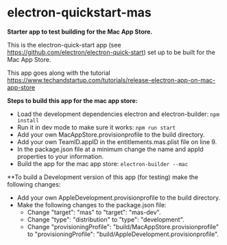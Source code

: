 # electron-quickstart-mas

**Starter app to test building for the Mac App Store.**

This is the electron-quick-start app (see https://github.com/electron/electron-quick-start) set up to be built for the Mac App Store. 

This app goes along with the tutorial https://www.techandstartup.com/tutorials/release-electron-app-on-mac-app-store

**Steps to build this app for the mac app store:**

- Load the development dependencies electron and electron-builder: `npm install`
- Run it in dev mode to make sure it works: `npm run start`
- Add your own MacAppStore.provisionprofile to the build directory.
- Add your own TeamID.appID in the entitlements.mas.plist file on line 9.
- In the package.json file at a minimum change the name and appId properties to your information.
- Build the app for the mac app store: `electron-builder --mac`

**To build a Development version of this app (for testing) make the following changes:

- Add your own AppleDevelopment.provisionprofile to the build directory.
- Make the following changes to the package.json file:
  - Change "target": "mas" to "target": "mas-dev".
  - Change "type": "distribution" to "type": "development".
  - Change "provisioningProfile": "build/MacAppStore.provisionprofile" to "provisioningProfile": "build/AppleDevelopment.provisionprofile".
